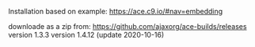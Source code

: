 Installation based on example:
https://ace.c9.io/#nav=embedding

downloade as a zip from:
https://github.com/ajaxorg/ace-builds/releases
version 1.3.3
version 1.4.12 (update 2020-10-16)